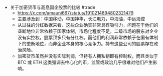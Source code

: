 - 关于加密货币与高息国企股票的比较 #trade
	- https://x.com/amauni667/status/1910214894802321479
	- 主要涉及到：中国移动，中国神华，长江电力，中海油，中远海控
	- 从过往的分红数据来看，这些企业确实非常具有吸引力，问题在于他们的垄断地位非常依赖于国家体制，市场化程度不足，二级市场的股东对企业没有实控权，股票顶多只有分红权。而他们的利润非常依赖于在国有体制下的垄断地位，而非企业本身的核心竞争力。持有这些公司的股票存在政治风险。
	- 加密货币虽然并没有实际利润，但持有人拥私钥即有控制权，而且类似于 BTC 或 ETH 这类强调去中心化的币，监管或政治几乎很难对他们产生影响。